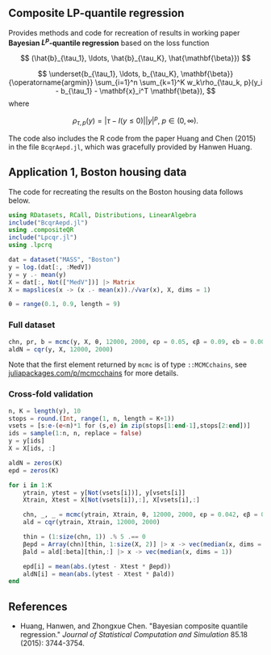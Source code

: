 ## Composite LP-quantile regression

Provides methods and code for recreation of results in working paper **Bayesian $L^p$-quantile regression** based on the loss function

$$
  (\hat{b}_{\tau_1}, \ldots, \hat{b}_{\tau_K}, \hat{\mathbf{\beta}})
$$

$$
\underset{b_{\tau_1}, \ldots, b_{\tau_K}, \mathbf{\beta}}{\operatorname{argmin}} \sum_{i=1}^n  \sum_{k=1}^K w_k\rho_{\tau_k, p}(y_i - b_{\tau_1} - \mathbf{x}_i^T \mathbf{\beta}),
$$
where

$$
  \rho_{\tau, p}(y) = |\tau - I(y \leq 0)||y|^p,\ p \in (0, \infty).
$$

The code also includes the R code from the paper Huang and Chen (2015) in the file `BcqrAepd.jl`, which was gracefully provided by Hanwen Huang.

## Application 1, Boston housing data
The code for recreating the results on the Boston housing data follows below.
```jl
using RDatasets, RCall, Distributions, LinearAlgebra
include("BcqrAepd.jl")
using .compositeQR
include("Lpcqr.jl")
using .lpcrq

dat = dataset("MASS", "Boston")
y = log.(dat[:, :MedV])
y = y .- mean(y)
X = dat[:, Not(["MedV"])] |> Matrix
X = mapslices(x -> (x .- mean(x))./√var(x), X, dims = 1)

θ = range(0.1, 0.9, length = 9)
```

### Full dataset
```jl
chn, pr, b = mcmc(y, X, θ, 12000, 2000, ϵp = 0.05, ϵβ = 0.09, ϵb = 0.009)
aldN = cqr(y, X, 12000, 2000)
```
Note that the first element returned by `mcmc` is of type `::MCMCchains`, see [juliapackages.com/p/mcmcchains](https://juliapackages.com/p/mcmcchains) for more details.

### Cross-fold validation
```jl
n, K = length(y), 10
stops = round.(Int, range(1, n, length = K+1))
vsets = [s:e-(e<n)*1 for (s,e) in zip(stops[1:end-1],stops[2:end])]
ids = sample(1:n, n, replace = false)
y = y[ids]
X = X[ids, :]

aldN = zeros(K)
epd = zeros(K)

for i in 1:K
    ytrain, ytest = y[Not(vsets[i])], y[vsets[i]]
    Xtrain, Xtest = X[Not(vsets[i]),:], X[vsets[i],:]

    chn, _, _ = mcmc(ytrain, Xtrain, θ, 12000, 2000, ϵp = 0.042, ϵβ = 0.08, ϵb = 0.0082);
    ald = cqr(ytrain, Xtrain, 12000, 2000)

    thin = (1:size(chn, 1)) .% 5 .== 0
    βepd = Array(chn)[thin, 1:size(X, 2)] |> x -> vec(median(x, dims = 1))
    βald = ald[:beta][thin,:] |> x -> vec(median(x, dims = 1))

    epd[i] = mean(abs.(ytest - Xtest * βepd))
    aldN[i] = mean(abs.(ytest - Xtest * βald))
end
```


## References
- Huang, Hanwen, and Zhongxue Chen. "Bayesian composite quantile regression." *Journal of Statistical Computation and Simulation* 85.18 (2015): 3744-3754.
